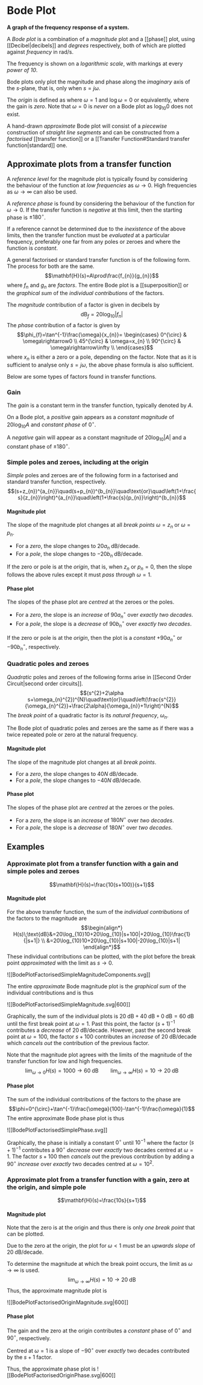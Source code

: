 # Bode Plot
**A graph of the frequency response of a system.**

A *Bode plot* is a combination of a *magnitude* plot and a [[phase]] plot, using [[Decibel|decibels]] and *degrees* respectively, both of which are plotted against *frequency* in $\text{rad/s}$.

The frequency is shown on a *logarithmic scale*, with markings at every *power of 10*.

Bode plots only plot the magnitude and phase along the *imaginary* axis of the $s$-plane, that is, only when $s=j\omega$.

The *origin* is defined as where $\omega=1$ and $\log\omega=0$ or equivalently, where the gain is *zero*. Note that $\omega=0$ is *never* on a Bode plot as $\log_{10} 0$ does not exist.

A hand-drawn *approximate* Bode plot will consist of a *piecewise* construction of *straight line segments* and can be constructed from a *factorised* [[transfer function]] or a [[Transfer Function#Standard transfer function|standard]] one.

## Approximate plots from a transfer function
A *reference level* for the magnitude plot is typically found by considering the behaviour of the function at *low frequencies* as $\omega\rightarrow 0$. High frequencies as $\omega\rightarrow\infty$ can also be used.

A *reference phase* is found by considering the behaviour of the function for $\omega\rightarrow 0$. If the transfer function is *negative* at this limit, then the starting phase is $\pm 180^{\circ}$.

If a reference cannot be determined due to the *inexistence* of the above limits, then the transfer function must be *evaluated* at a particular frequency, preferably one far from any poles or zeroes and where the function is *constant*.

A general factorised or standard transfer function is of the following form. The process for both are the same.
$$\mathbf{H}(s)=A\prod\frac{f_{n}}{g_{n}}$$
where $f_{n}$ and $g_{n}$ are *factors*. The entire Bode plot is a [[superposition]] or the *graphical sum* of the *individual contributions* of the factors.

The *magnitude* contribution of a factor is given in decibels by
$$\text{dB}_{f}=20\log_{10}|f_{n}|$$
The *phase* contribution of a factor is given by
$$\phi_{f}=\tan^{-1}\frac{\omega}{x_{n}}=
\begin{cases}
0^{\circ} & \omega\rightarrow0 \\
45^{\circ} & \omega=x_{n} \\
90^{\circ} & \omega\rightarrow\infty \\
\end{cases}$$
where $x_{n}$ is either a zero or a pole, depending on the factor. Note that as it is sufficient to analyse only $s=j\omega$, the above phase formula is also sufficient.

Below are some types of factors found in transfer functions.

### Gain
The *gain* is a constant term in the transfer function, typically denoted by $A$.

On a Bode plot, a *positive* gain appears as a *constant magnitude* of $20\log_{10}A$ and 
*constant phase* of $0^{\circ}$.

A *negative* gain will appear as a constant magnitude of $20\log_{10}|A|$ and a constant phase of $\pm180^{\circ}$.

### Simple poles and zeroes, including at the origin
*Simple* poles and zeroes are of the following form in a factorised and standard transfer function, respectively.
$$(s+z_{n})^{a_{n}}\quad(s+p_{n})^{b_{n}}\quad\text{or}\quad\left(1+\frac{s}{z_{n}}\right)^{a_{n}}\quad\left(1+\frac{s}{p_{n}}\right)^{b_{n}}$$
#### Magnitude plot
The slope of the magnitude plot changes at all *break points* $\omega=z_{n}$ or $\omega=p_{n}$.
- For a *zero*, the slope changes to $20a_{n}\;\text{dB/decade}$.
- For a *pole*, the slope changes to $-20b_{n}\;\text{dB/decade}$.

If the zero or pole is at the *origin*, that is, when $z_{n}$ or $p_{n}=0$, then the slope follows the above rules except it must *pass through* $\omega=1$.

#### Phase plot
The slopes of the phase plot are *centred* at the zeroes or the poles.
- For a *zero*, the slope is an *increase* of ${90a_{n}}^{\circ}$ over *exactly two decades*.
- For a *pole*, the slope is a *decrease* of ${90b_{n}}^{\circ}$ over *exactly two decades*.

If the zero or pole is at the *origin*, then the plot is a *constant* $+{90a_{n}}^{\circ}$ or $-{90b_{n}}^{\circ}$, respectively.

### Quadratic poles and zeroes
*Quadratic* poles and zeroes of the following forms arise in [[Second Order Circuit|second order circuits]].
$$(s^{2}+2\alpha s+\omega_{n}^{2})^{N}\quad\text{or}\quad\left(\frac{s^{2}}{\omega_{n}^{2}}+\frac{2\alpha}{\omega_{n}}+1\right)^{N}$$
The *break point* of a quadratic factor is its *natural frequency*, $\omega_{n}$.

The Bode plot of quadratic poles and zeroes are the same as if there was a twice repeated pole or zero at the natural frequency.

#### Magnitude plot
The slope of the magnitude plot changes at all *break points*.
- For a *zero*, the slope changes to $40N\;\text{dB/decade}$.
- For a *pole*, the slope changes to $-40N\;\text{dB/decade}$. 

#### Phase plot
The slopes of the phase plot are *centred* at the zeroes or the poles.
- For a *zero*, the slope is an *increase* of $180N^{\circ}$ over *two decades*.
- For a *pole*, the slope is a *decrease* of $180N^{\circ}$ over *two decades*.

## Examples
### Approximate plot from a transfer function with a gain and simple poles and zeroes
$$\mathbf{H}(s)=\frac{10(s+100)}{s+1}$$
#### Magnitude plot
For the above transfer function, the sum of the *individual contributions* of the factors to the magnitude are
$$\begin{align*}
H(s)\;\text{dB}&=20\log_{10}10+20\log_{10}|s+100|+20\log_{10}\frac{1}{|s+1|} \\
&=20\log_{10}10+20\log_{10}|s+100|-20\log_{10}|s+1|
\end{align*}$$
These individual contributions can be plotted, with the plot before the break point *approximated* with the limit as $s\rightarrow 0$.

![[BodePlotFactorisedSimpleMagnitudeComponents.svg]]

The entire *approximate* Bode magnitude plot is the *graphical sum* of the individual contributions and is thus

![[BodePlotFactorisedSimpleMagnitude.svg|600]]

Graphically, the sum of the individual plots is $20\;\text{dB}+40\;\text{dB}+0\;\text{dB}=60\;\text{dB}$ until the first break point at $\omega=1$. Past this point, the factor $(s+1)^{-1}$ contributes a *decrease* of $20\;\text{dB/decade}$. However, past the second break point at $\omega=100$, the factor $s+100$ contributes an *increase* of $20\;\text{dB/decade}$ which *cancels out* the contribution of the previous factor.

Note that the magnitude plot agrees with the limits of the magnitude of the transfer function for low and high frequencies.
$$\lim_{\omega\rightarrow0}H(s)=1000\rightarrow60\;\text{dB}\qquad\lim_{\omega\rightarrow\infty}H(s)=10\rightarrow20\;\text{dB}$$
#### Phase plot
The sum of the individual contributions of the factors to the phase are
$$\phi=0^{\circ}+\tan^{-1}\frac{\omega}{100}-\tan^{-1}\frac{\omega}{1}$$
The entire approximate Bode phase plot is thus

![[BodePlotFactorisedSimplePhase.svg]]

Graphically, the phase is initially a constant $0^{\circ}$ until $10^{-1}$ where the factor $(s+1)^{-1}$ contributes a $90^{\circ}$ *decrease* over *exactly* two decades centred at $\omega=1$. The factor $s+100$ then *cancels out* the previous contribution by adding a $90^{\circ}$ *increase* over *exactly* two decades centred at $\omega=10^{2}$.

### Approximate plot from a transfer function with a gain, zero at the origin, and simple pole
$$\mathbf{H}(s)=\frac{10s}{s+1}$$
#### Magnitude plot
Note that the zero is at the origin and thus there is only *one break point* that can be plotted.

Due to the zero at the origin, the plot for $\omega<1$ must be an *upwards slope* of $20\;\text{dB/decade}$.

To determine the magnitude at which the break point occurs, the limit as $\omega\rightarrow\infty$ is used.
$$\lim_{\omega\rightarrow\infty}H(s)=10\rightarrow20\;\text{dB}$$
Thus, the approximate magnitude plot is

![[BodePlotFactorisedOriginMagnitude.svg|600]]

#### Phase plot
The gain and the zero at the origin contributes a *constant* phase of $0^{\circ}$ and $90^{\circ}$, respectively.

Centred at $\omega=1$ is a slope of $-90^{\circ}$ over *exactly* two decades contributed by the $s+1$ factor.

Thus, the approximate phase plot is
![[BodePlotFactorisedOriginPhase.svg|600]]
